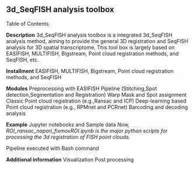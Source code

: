 ## 3d_SeqFISH analysis toolbox
Table of Contents

**Description**
3d_SeqFISH analysis toolbox is a integrated 3d_SeqFISH analysis method, aiming to provide the general 3D registration and SeqFISH analysis for 3D spatial transcriptome. This tool box is largely based on EASIFISH, MULTIFISH, Bigstream, Point cloud registration methods, and SeqFISH, etc. 

**Installment**
EASIFISH, MULTIFISH, Bigstream, Point cloud registration methods, and SeqFISH

**Modules**
Preprocessing with EASIFISH Pipeline (Stitching,Spot detection,Segmentation and Registration)
Warp Mask and Spot assignment
Classic Point cloud registration (e.g.,Ransac and ICP)
Deep-learning based Point cloud registration (e.g., RPMnet and PCRnet)
Barcoding and decoding analysis

**Example**
Jupyter notebooks and Sample data
_Now, ROI_ransac_napari_fixmovROI.ipynb is the major python scripts for processing the 3d registration of FISH point clouds._

Pipeline executed with Bash command

**Additional information**
Visualization
Post processing
